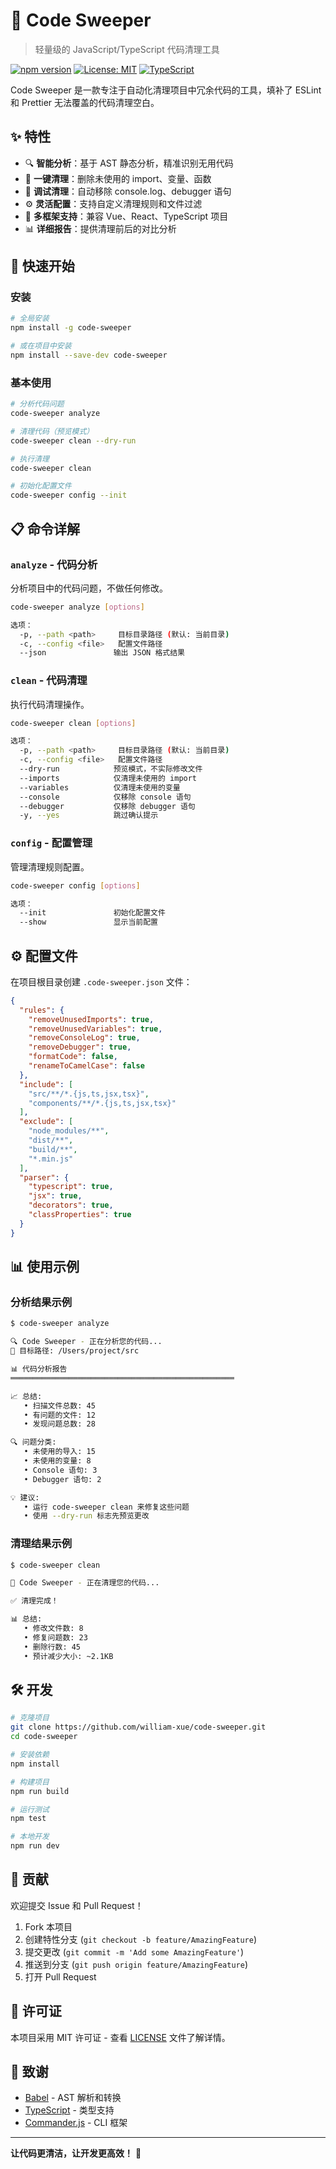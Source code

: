 # 🧹 Code Sweeper

> 轻量级的 JavaScript/TypeScript 代码清理工具

[![npm version](https://badge.fury.io/js/code-sweeper.svg)](https://www.npmjs.com/package/code-sweeper)
[![License: MIT](https://img.shields.io/badge/License-MIT-yellow.svg)](https://opensource.org/licenses/MIT)
[![TypeScript](https://img.shields.io/badge/TypeScript-Ready-blue.svg)](https://www.typescriptlang.org/)

Code Sweeper 是一款专注于自动化清理项目中冗余代码的工具，填补了 ESLint 和 Prettier 无法覆盖的代码清理空白。

## ✨ 特性

- 🔍 **智能分析**：基于 AST 静态分析，精准识别无用代码
- 🧹 **一键清理**：删除未使用的 import、变量、函数
- 🐛 **调试清理**：自动移除 console.log、debugger 语句
- ⚙️ **灵活配置**：支持自定义清理规则和文件过滤
- 🚀 **多框架支持**：兼容 Vue、React、TypeScript 项目
- 📊 **详细报告**：提供清理前后的对比分析

## 🚀 快速开始

### 安装

```bash
# 全局安装
npm install -g code-sweeper

# 或在项目中安装
npm install --save-dev code-sweeper
```

### 基本使用

```bash
# 分析代码问题
code-sweeper analyze

# 清理代码（预览模式）
code-sweeper clean --dry-run

# 执行清理
code-sweeper clean

# 初始化配置文件
code-sweeper config --init
```

## 📋 命令详解

### `analyze` - 代码分析

分析项目中的代码问题，不做任何修改。

```bash
code-sweeper analyze [options]

选项：
  -p, --path <path>     目标目录路径 (默认: 当前目录)
  -c, --config <file>   配置文件路径
  --json               输出 JSON 格式结果
```

### `clean` - 代码清理

执行代码清理操作。

```bash
code-sweeper clean [options]

选项：
  -p, --path <path>     目标目录路径 (默认: 当前目录)
  -c, --config <file>   配置文件路径
  --dry-run            预览模式，不实际修改文件
  --imports            仅清理未使用的 import
  --variables          仅清理未使用的变量
  --console            仅移除 console 语句
  --debugger           仅移除 debugger 语句
  -y, --yes            跳过确认提示
```

### `config` - 配置管理

管理清理规则配置。

```bash
code-sweeper config [options]

选项：
  --init               初始化配置文件
  --show               显示当前配置
```

## ⚙️ 配置文件

在项目根目录创建 `.code-sweeper.json` 文件：

```json
{
  "rules": {
    "removeUnusedImports": true,
    "removeUnusedVariables": true,
    "removeConsoleLog": true,
    "removeDebugger": true,
    "formatCode": false,
    "renameToCamelCase": false
  },
  "include": [
    "src/**/*.{js,ts,jsx,tsx}",
    "components/**/*.{js,ts,jsx,tsx}"
  ],
  "exclude": [
    "node_modules/**",
    "dist/**",
    "build/**",
    "*.min.js"
  ],
  "parser": {
    "typescript": true,
    "jsx": true,
    "decorators": true,
    "classProperties": true
  }
}
```

## 📊 使用示例

### 分析结果示例

```bash
$ code-sweeper analyze

🔍 Code Sweeper - 正在分析您的代码...
📁 目标路径: /Users/project/src

📊 代码分析报告
══════════════════════════════════════════════════

📈 总结:
   • 扫描文件总数: 45
   • 有问题的文件: 12
   • 发现问题总数: 28

🔍 问题分类:
   • 未使用的导入: 15
   • 未使用的变量: 8
   • Console 语句: 3
   • Debugger 语句: 2

💡 建议:
   • 运行 code-sweeper clean 来修复这些问题
   • 使用 --dry-run 标志先预览更改
```

### 清理结果示例

```bash
$ code-sweeper clean

🧹 Code Sweeper - 正在清理您的代码...

✅ 清理完成！

📊 总结:
   • 修改文件数: 8
   • 修复问题数: 23
   • 删除行数: 45
   • 预计减少大小: ~2.1KB
```

## 🛠️ 开发

```bash
# 克隆项目
git clone https://github.com/william-xue/code-sweeper.git
cd code-sweeper

# 安装依赖
npm install

# 构建项目
npm run build

# 运行测试
npm test

# 本地开发
npm run dev
```

## 🤝 贡献

欢迎提交 Issue 和 Pull Request！

1. Fork 本项目
2. 创建特性分支 (`git checkout -b feature/AmazingFeature`)
3. 提交更改 (`git commit -m 'Add some AmazingFeature'`)
4. 推送到分支 (`git push origin feature/AmazingFeature`)
5. 打开 Pull Request

## 📄 许可证

本项目采用 MIT 许可证 - 查看 [LICENSE](LICENSE) 文件了解详情。

## 🙏 致谢

- [Babel](https://babeljs.io/) - AST 解析和转换
- [TypeScript](https://www.typescriptlang.org/) - 类型支持
- [Commander.js](https://github.com/tj/commander.js/) - CLI 框架

---

**让代码更清洁，让开发更高效！** 🚀